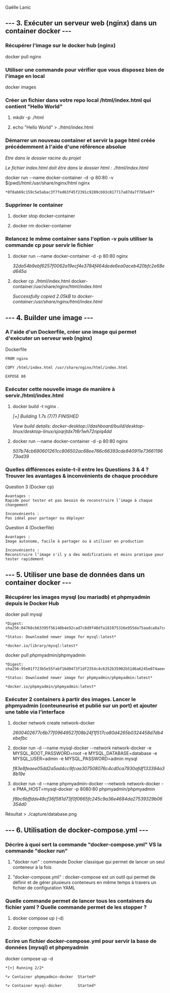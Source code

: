 Gaëlle Lanic

## --- 3. Exécuter un serveur web (nginx) dans un container docker ---

### Récupérer l'image sur le docker hub (nginx)
docker pull nginx

### Utiliser une commande pour vérifier que vous disposez bien de l'image en local
docker images

### Créer un fichier dans votre repo local /html/index.html qui contient "Hello World"
 1. mkdir -p ./html

 2. echo "Hello World" > ./html/index.html

### Démarrer un nouveau container et servir la page html créée précédemment à l'aide d'une référence absolue
*Etre dans le dossier racine du projet*

*Le fichier index.html doit être dans le dossier html : ./html/index.html*

docker run --name docker-container -d -p 80:80 -v $(pwd)/html:/usr/share/nginx/html nginx

    *0f8ab69c159c5e5abac3f7fed63f45f2391c9289cb93c017717a87da7f785e6f*

### Supprimer le container
 1. docker stop docker-container

 2. docker rm docker-container

### Relancez le même container sans l'option -v puis utiliser la commande cp pour servir le fichier 
 1. docker run --name docker-container -d -p 80:80 nginx

    *32da54b9ebf6257f0062a19ecf4e3784f464dede6ea0aceb420bfc2e68ed645a*

 2. docker cp ./html/index.html docker-container:/usr/share/nginx/html/index.html

    *Successfully copied 2.05kB to docker-container:/usr/share/nginx/html/index.html*

## --- 4. Builder une image ---

### A l'aide d'un Dockerfile, créer une image qui permet d'exécuter un serveur web (nginx)
Dockerfile

    FROM nginx

    COPY /html/index.html /usr/share/nginx/html/index.html

    EXPOSE 80

### Exécuter cette nouvelle image de manière à servir./html/index.html
 1. docker build -t nginx .

    *[+] Building 1.7s (7/7) FINISHED*

    *View build details: docker-desktop://dashboard/build/desktop-linux/desktop-linux/sjoqrjtdx7t6r1wh72npiq4dd*

 2. docker run --name docker-container -d -p 80:80 nginx

    *507b74cb690601261cc806502ac68ee766c66393cde840911e7366119673ad39*

### Quelles différences existe-t-il entre les Questions 3 & 4 ? Trouver les avantages & inconvénients de chaque procédure
Question 3 (Docker cp)

    Avantages :
    Rapide pour tester et pas besoin de reconstruire l’image à chaque changement

    Inconvénients :
    Pas idéal pour partager ou déployer

Question 4 (Dockerfile)

    Avantages :
    Image autonome, facile à partager ou à utiliser en production

    Inconvénients :
    Reconstruire l’image s'il y a des modifications et moins pratique pour tester rapidement

## --- 5. Utiliser une base de données dans un container docker ---

### Récupérer les images mysql (ou mariadb) et phpmyadmin depuis le Docker Hub
docker pull mysql

    *Digest: sha256:04768cb63395f56140b4e92cad7c8d9f48dfa181075316e955da75aadca8a7cd*

    *Status: Downloaded newer image for mysql:latest*

    *docker.io/library/mysql:latest*

docker pull phpmyadmin/phpmyadmin

    *Digest: sha256:95e01f723b5e55fabf16d0473f1df2354c4c6352b35902b51d6a6245e074aee4*

    *Status: Downloaded newer image for phpmyadmin/phpmyadmin:latest*

    *docker.io/phpmyadmin/phpmyadmin:latest*

### Exécuter 2 containers à partir des images. Lancer le phpmyadmin (conteuneurisé et publié sur un port) et ajouter une table via l'interface
 1. docker network create network-docker

    *2600402677c6b77f09649527f08b24f1f517ca80d4265b0324458d7db4ebefbc*

 2. docker run -d --name mysql-docker --network network-docker -e MYSQL_ROOT_PASSWORD=root -e MYSQL_DATABASE=database -e MYSQL_USER=admin -e MYSQL_PASSWORD=admin mysql

    *f83e8feaee05dd2a5ad4cc9fcaa307508076c4cd0ca7930afdf133394a38b19e*

 3. docker run -d --name phpmyadmin-docker --network network-docker -e PMA_HOST=mysql-docker -p 8080:80 phpmyadmin/phpmyadmin

    *f8bc6bffdde48cf36f581d73f0f0665fc245c9a36e4684da27539329b06354d0*

Résultat > ./capture/database.png

## --- 6. Utilisation de docker-compose.yml ---

###  Décrire à quoi sert la commande "docker-compose.yml" VS la commande "docker run"
 1. "docker run" : commande Docker classique qui permet de lancer un seul conteneur à la fois

 2. "docker-compose.yml" : docker-compose est un outil qui permet de définir et de gérer plusieurs conteneurs en même temps à travers un fichier de configuration YAML

### Quelle commande permet de lancer tous les containers du fichier yaml ? Quelle commande permet de les stopper ?
 1. docker compose up (-d)

 2. docker compose down

### Ecrire un fichier docker-compose.yml pour servir la base de données (mysql) et phpmyadmin
docker compose up -d

    *[+] Running 2/2*

    *✔ Container phpmyadmin-docker  Started*
    
    *✔ Container mysql-docker       Started*